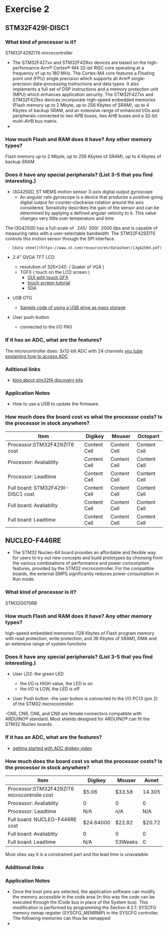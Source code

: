 # Exercise 2
## STM32F429I-DISC1
### What kind of processor is it?

STM32F429ZIT6 microcontroller

- The STM32F427xx and STM32F429xx devices are based on the high-performance Arm® Cortex®-M4 32-bit RISC core operating at a frequency of up to 180 MHz. The Cortex-M4 core features a Floating point unit (FPU) single precision which supports all Arm® single-precision data-processing instructions and data types. It also implements a full set of DSP instructions and a memory protection unit (MPU) which enhances application security. The STM32F427xx and STM32F429xx devices incorporate high-speed embedded memories (Flash memory up to 2 Mbyte, up to 256 Kbytes of SRAM), up to 4 Kbytes of backup SRAM, and an extensive range of enhanced I/Os and peripherals connected to two APB buses, two AHB buses and a 32-bit multi-AHB bus matrix.
- 
### How much Flash and RAM does it have? Any other memory types?

Flash memory up to 2 Mbyte, up to 256 Kbytes of SRAM), up to 4 Kbytes of backup SRAM

### Does it have any special peripherals? (List 3-5 that you find interesting.)

- I3G4250D, ST MEMS motion sensor 3-axis digital output gyroscope
   - An angular rate gyroscope is a device that produces a positive-going digital output for
counter-clockwise rotation around the axis considered. Sensitivity describes the gain of the
sensor and can be determined by applying a defined angular velocity to it. This value
changes very little over temperature and time 

The I3G4250D has a full-scale of  245/ 500/ 2000 dps and is capable of measuring rates with a user-selectable bandwidth.
The STM32F429ZIT6 controls this motion sensor through the SPI interface.

     - [data sheet](https://www.st.com/resource/en/datasheet/i3g4250d.pdf)
     
- 2.4" QVGA TFT LCD
   - resolution of 320×240. ( Quater of VGA ) 
   - TGFX ( touch on the LCD screen ) 
       - [GUI with touch GFX]( https://www.youtube.com/watch?v=Zy0bTHvviiE)
       - [touch screen tutorial](http://www.st.com/web/en/catalog/tools/PF259429)
       - SDA

- USB OTG
   - [Sample code of using a USB drive as mass storage](https://community.st.com/0D50X00009XkZmmSAF)

- User push-button
   - connected to the I/O PA0


### If it has an ADC, what are the features?
The microcontroller does: 3x12-bit ADC with 24 channels
[ you tube explaining how to access ADC ]( https://www.youtube.com/watch?v=TH4Iruu-DBQ)

### Aditional links

- [blog about stm32f4 discovery kits ](https://stm32f4-discovery.net/category/stm32f429-discovery/)

### Application Notes
   - How to use a USB to update the firmware.

### How much does the board cost vs what the processor costs? Is the processor in stock anywhere? 

|     Item      |   Digikey     |   Mouser      |   Octopart    |
| ------------- | ------------- | ------------- | ------------- | 
| Processor:STM32F429ZIT6 cost | Content Cell  | Content Cell  | Content Cell  | 
| Processor: Avaliablity | Content Cell  | Content Cell  | Content Cell  | 
| Processor: Leadtime | Content Cell  | Content Cell  | Content Cell  | 
| Full board: STM32F429I-DISC1 cost | Content Cell  | Content Cell  | Content Cell  | 
| Full board: Avaliablity | Content Cell  | Content Cell  | Content Cell  |
| Full board: Leadtime | Content Cell  | Content Cell  | Content Cell  | 


## NUCLEO-F446RE
- The STM32 Nucleo-64 board provides an affordable and flexible way for users
to try out new concepts and build prototypes by choosing from the various
combinations of performance and power consumption features, provided by the
STM32 microcontroller. For the compatible boards, the external SMPS significantly
reduces power consumption in Run mode.

### What kind of processor is it?
STM32G070RB

### How much Flash and RAM does it have? Any other memory types?

high-speed embedded memories (128 Kbytes of Flash program memory with read protection, write protection, and 36 Kbytes of SRAM), DMA and an extensive range of system functions

### Does it have any special peripherals? (List 3-5 that you find interesting.)
- User LD2: the green LED 
   - the I/O is HIGH value, the LED is on
   - the I/O is LOW, the LED is off

- User Push button 
   -the user button is connected to the I/O PC13 (pin 2) of the STM32
microcontroller.

-CN5, CN6, CN8, and CN9 are female connectors compatible with ARDUINO® standard.
Most shields designed for ARDUINO® can fit the STM32 Nucleo boards.


### If it has an ADC, what are the features?

- [getting started with ADC digikey video](https://www.digikey.co.nz/en/maker/projects/getting-started-with-stm32-working-with-adc-and-dma/f5009db3a3ed4370acaf545a3370c30c)

### How much does the board cost vs what the processor costs? Is the processor in stock anywhere? 


|     Item      |   Digikey     |   Mouser      |  Avnet    | 
| ------------- | ------------- | ------------- | ------------- | 
| Processor:STM32F429ZIT6 microcontrolle cost | $5.06 | 	$33.58  |14.305  | 
| Processor: Avaliablity | 0 | 0 | 0 |
| Processor: Leadtime | N/A  | n/A | N/A | 
| Full board: NUCLEO-F446RE cost | $24.64000  |$22.82  |$20.72  | 
| Full board: Avaliablity | 0  | 0  | 0 | 
| Full board: Leadtime |N/A | 53Weeks  | 0 | 

Most  sites say it is a constrained part and the lead time is unavalaible

### Additional links

### Application Notes
- Once the boot pins are selected, the application software can modify the memory
accessible in the code area (in this way the code can be executed through the ICode bus in
place of the System bus). This modification is performed by programming the Section 8.2.1:
SYSCFG memory remap register (SYSCFG_MEMRMP) in the SYSCFG controller.
The following memories can thus be remapped:
- 
